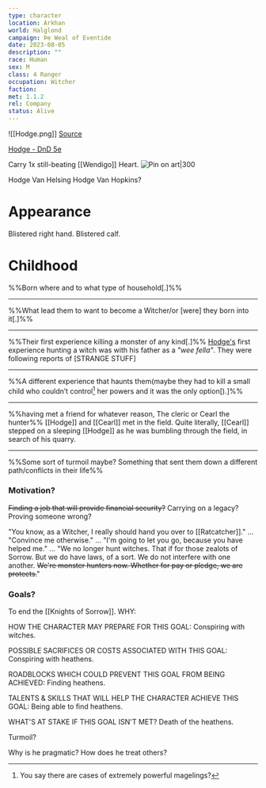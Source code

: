 ```yaml
---
type: character
location: Arkhan 
world: Halglond
campaign: Þe Weal of Eventide 
date: 2023-08-05
description: ""
race: Human
sex: M
class: 4 Ranger
occupation: Witcher
faction:
met: 1.1.2
rel: Company
status: Alive
---
```

![[Hodge.png]]
[Source](https://www.dndbeyond.com/avatars/12746/288/637357515792839711.jpeg?width=150&height=150&fit=crop&quality=95&auto=webp)

[Hodge - DnD 5e](https://www.dndbeyond.com/characters/104831819)

Carry 1x still-beating [[Wendigo]] Heart.
![Pin on art|300](https://i.pinimg.com/originals/70/fa/a4/70faa40550e8c04746505a4aa4f86f10.jpg)

Hodge Van Helsing
Hodge Van Hopkins?

# Appearance
Blistered right hand.
Blistered calf.

# Childhood
%%Born where and to what type of household\[.]%%


---
%%What lead them to want to become a Witcher/or \[were] they born into it\[.]%%


---
%%Their first experience killing a monster of any kind\[.]%%
[Hodge's](Hodge.md) first experience hunting a witch was with his father as a *"wee fella"*.  They were following reports of \[STRANGE STUFF] 

---
%%A different experience that haunts them(maybe they had to kill a small child who couldn’t control[^1] her powers and it was the only option\[).]%%


---
%%having met a friend for whatever reason, The cleric or Cearl the hunter%%
[[Hodge]] and [[Cearl]] met in the field.  Quite literally, [[Cearl]] stepped on a sleeping [[Hodge]] as he was bumbling through the field, in search of his quarry.

---
%%Some sort of turmoil maybe? Something that sent them down a different path/conflicts in their life%%


### Motivation?
~~Finding a job that will provide financial security?~~
Carrying on a legacy?
Proving someone wrong?

"You know, as a Witcher, I really should hand you over to [[Ratcatcher]]."
...
"Convince me otherwise."
...
"I'm going to let you go, because you have helped me."
...
"We no longer hunt witches.  That if for those zealots of Sorrow.  But we do have laws, of a sort.  We do not interfere with one another.  ~~We're monster hunters now.  Whether for pay or pledge, we are protects.~~"


### Goals?
To end the [[Knights of Sorrow]].
WHY:


HOW THE CHARACTER MAY PREPARE FOR THIS GOAL:
Conspiring with witches.

POSSIBLE SACRIFICES OR COSTS ASSOCIATED WITH THIS GOAL:
Conspiring with heathens.

ROADBLOCKS WHICH COULD PREVENT THIS GOAL FROM BEING ACHIEVED:
Finding heathens.

TALENTS & SKILLS THAT WILL HELP THE CHARACTER ACHIEVE THIS GOAL:
Being able to find heathens.

WHAT'S AT STAKE IF THIS GOAL ISN'T MET?
Death of the heathens.

Turmoil?

Why is he pragmatic?
How does he treat others?



[^1]: You say there are cases of extremely powerful magelings?